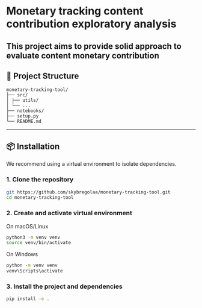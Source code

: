 # Monetary tracking content contribution exploratory analysis

This project aims to provide solid approach to evaluate content monetary contribution 
---

## 📁 Project Structure
```
monetary-tracking-tool/
├── src/
│ ├── utils/
│ └── ...
├── notebooks/
├── setup.py
└── README.md
```

---

## 📦 Installation

We recommend using a virtual environment to isolate dependencies.

### 1. Clone the repository

```bash
git https://github.com/skybregolaa/monetary-tracking-tool.git
cd monetary-tracking-tool
```

### 2. Create and activate virtual environment

On macOS/Linux
```bash
python3 -m venv venv
source venv/bin/activate
```

On Windows

```bash
python -m venv venv
venv\Scripts\activate
```

### 3. Install the project and dependencies
```bash
pip install -e .
```
